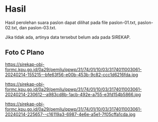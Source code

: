 # Hasil

Hasil perolehan suara paslon dapat dilihat pada file paslon-01.txt, paslon-02.txt, dan paslon-03.txt.

Jika tidak ada, artinya data tersebut belum ada pada SIREKAP.

## Foto C Plano

https://sirekap-obj-formc.kpu.go.id/0a29/pemilu/ppwp/31/74/01/10/03/3174011003061-20240214-155215--bfe63f56-e00b-453b-9c82-ccc1d6216fda.jpg

https://sirekap-obj-formc.kpu.go.id/0a29/pemilu/ppwp/31/74/01/10/03/3174011003061-20240214-230612--a983cd8b-1acb-492e-a755-e3fd154b5866.jpg

https://sirekap-obj-formc.kpu.go.id/0a29/pemilu/ppwp/31/74/01/10/03/3174011003061-20240214-225657--c16119a3-6987-4e6e-a5e1-7f05cffa1cda.jpg
